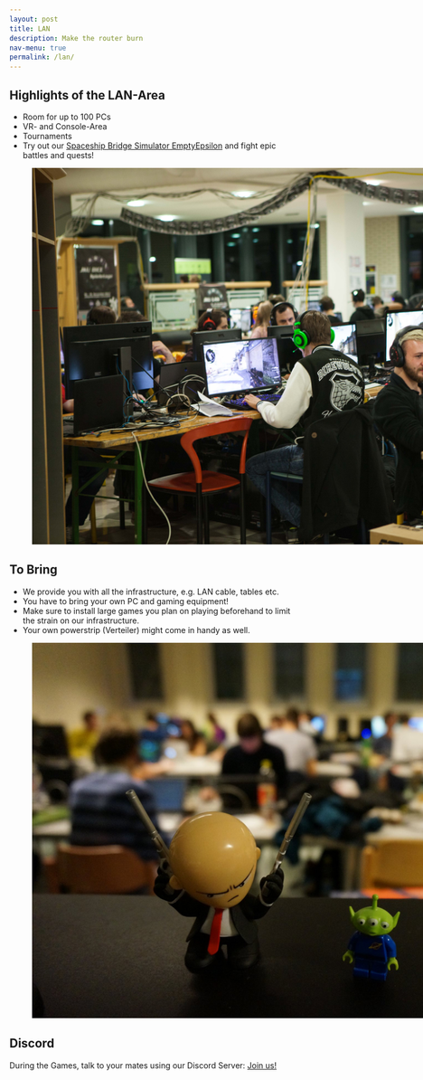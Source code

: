 ```yaml
---
layout: post
title: LAN
description: Make the router burn
nav-menu: true
permalink: /lan/
---
```


## Highlights of the LAN-Area

* Room for up to 100 PCs
* VR- and Console-Area
* Tournaments
* Try out our <a href="https://daid.github.io/EmptyEpsilon/">Spaceship Bridge Simulator EmptyEpsilon</a> and fight epic battles and quests! 

<figure>
   <img src="/assets/images/lan/lan_panorama.jpg" style="max-width: 1000px;"
      alt="Panorama of the lan area 2018" />
   <figcaption></figcaption>
</figure>

## To Bring
* We provide you with all the infrastructure, e.g. LAN cable, tables etc.
* You have to bring your own PC and gaming equipment!
* Make sure to install large games you plan on playing beforehand to limit the strain on our infrastructure.
* Your own powerstrip (Verteiler) might come in handy as well. 

<figure>
   <img src="/assets/images/lan/hitman.jpg" style="max-width: 1000px;"
      alt="Hitman figure with blurred lan in background" />
   <figcaption></figcaption>
</figure>

## Discord

During the Games, talk to your mates using our Discord Server: <a href="{{ site.discord_url }}"> Join us! </a> 

